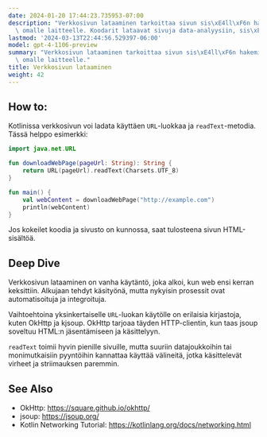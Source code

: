 ```yaml
---
date: 2024-01-20 17:44:23.735953-07:00
description: "Verkkosivun lataaminen tarkoittaa sivun sis\xE4ll\xF6n hakemista internetist\xE4\
  \ omalle laitteelle. Koodarit lataavat sivuja data-analyysiin, sis\xE4ll\xF6n\u2026"
lastmod: '2024-03-13T22:44:56.529397-06:00'
model: gpt-4-1106-preview
summary: "Verkkosivun lataaminen tarkoittaa sivun sis\xE4ll\xF6n hakemista internetist\xE4\
  \ omalle laitteelle."
title: Verkkosivun lataaminen
weight: 42
---
```


## How to:
Kotlinissa verkkosivun voi ladata käyttäen `URL`-luokkaa ja `readText`-metodia. Tässä helppo esimerkki:

```Kotlin
import java.net.URL

fun downloadWebPage(pageUrl: String): String {
    return URL(pageUrl).readText(Charsets.UTF_8)
}

fun main() {
    val webContent = downloadWebPage("http://example.com")
    println(webContent)
}
```

Jos kokeilet koodia ja sivusto on kunnossa, saat tulosteena sivun HTML-sisältöä.

## Deep Dive
Verkkosivun lataaminen on vanha käytäntö, joka alkoi, kun web ensi kerran keksittiin. Alkujaan tehdyt käsityönä, mutta nykyisin prosessit ovat automatisoituja ja integroituja.

Vaihtoehtoina yksinkertaiselle `URL`-luokan käytölle on erilaisia kirjastoja, kuten OkHttp ja kjsoup. OkHttp tarjoaa täyden HTTP-clientin, kun taas jsoup soveltuu HTML:n jäsentämiseen ja käsittelyyn.

`readText` toimii hyvin pienille sivuille, mutta suuriin datajoukkoihin tai monimutkaisiin pyyntöihin kannattaa käyttää välineitä, jotka käsittelevät virheet ja striimauksen paremmin.

## See Also
- OkHttp: https://square.github.io/okhttp/
- jsoup: https://jsoup.org/
- Kotlin Networking Tutorial: https://kotlinlang.org/docs/networking.html
